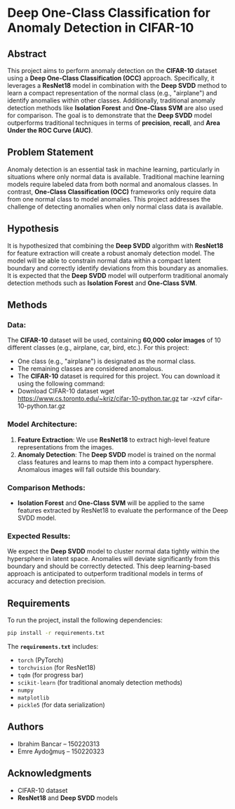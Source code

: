 # Deep One-Class Classification for Anomaly Detection in CIFAR-10

## Abstract
This project aims to perform anomaly detection on the **CIFAR-10** dataset using a **Deep One-Class Classification (OCC)** approach. Specifically, it leverages a **ResNet18** model in combination with the **Deep SVDD** method to learn a compact representation of the normal class (e.g., "airplane") and identify anomalies within other classes. Additionally, traditional anomaly detection methods like **Isolation Forest** and **One-Class SVM** are also used for comparison. The goal is to demonstrate that the **Deep SVDD** model outperforms traditional techniques in terms of **precision**, **recall**, and **Area Under the ROC Curve (AUC)**.

## Problem Statement
Anomaly detection is an essential task in machine learning, particularly in situations where only normal data is available. Traditional machine learning models require labeled data from both normal and anomalous classes. In contrast, **One-Class Classification (OCC)** frameworks only require data from one normal class to model anomalies. This project addresses the challenge of detecting anomalies when only normal class data is available.

## Hypothesis
It is hypothesized that combining the **Deep SVDD** algorithm with **ResNet18** for feature extraction will create a robust anomaly detection model. The model will be able to constrain normal data within a compact latent boundary and correctly identify deviations from this boundary as anomalies. It is expected that the **Deep SVDD** model will outperform traditional anomaly detection methods such as **Isolation Forest** and **One-Class SVM**.

## Methods

### Data:
The **CIFAR-10** dataset will be used, containing **60,000 color images** of 10 different classes (e.g., airplane, car, bird, etc.). For this project:
- One class (e.g., "airplane") is designated as the normal class.
- The remaining classes are considered anomalous.
- The **CIFAR-10** dataset is required for this project. You can download it using the following command:
- Download CIFAR-10 dataset
wget https://www.cs.toronto.edu/~kriz/cifar-10-python.tar.gz
tar -xzvf cifar-10-python.tar.gz


### Model Architecture:
1. **Feature Extraction**: We use **ResNet18** to extract high-level feature representations from the images.
2. **Anomaly Detection**: The **Deep SVDD** model is trained on the normal class features and learns to map them into a compact hypersphere. Anomalous images will fall outside this boundary.

### Comparison Methods:
- **Isolation Forest** and **One-Class SVM** will be applied to the same features extracted by ResNet18 to evaluate the performance of the Deep SVDD model.

### Expected Results:
We expect the **Deep SVDD** model to cluster normal data tightly within the hypersphere in latent space. Anomalies will deviate significantly from this boundary and should be correctly detected. This deep learning-based approach is anticipated to outperform traditional models in terms of accuracy and detection precision.

## Requirements
To run the project, install the following dependencies:

```bash
pip install -r requirements.txt
```

The **`requirements.txt`** includes:
- `torch` (PyTorch)
- `torchvision` (for ResNet18)
- `tqdm` (for progress bar)
- `scikit-learn` (for traditional anomaly detection methods)
- `numpy`
- `matplotlib`
- `pickle5` (for data serialization)




## Authors
- Ibrahim Bancar – 150220313
- Emre Aydoğmuş – 150220323

## Acknowledgments
- CIFAR-10 dataset
- **ResNet18** and **Deep SVDD** models
